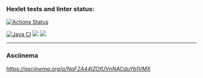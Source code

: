 ### Hexlet tests and linter status:
[![Actions Status](https://github.com/DariaTroitskaia/java-project-71/actions/workflows/hexlet-check.yml/badge.svg)](https://github.com/DariaTroitskaia/java-project-71/actions)

[![Java CI](https://github.com/DariaTroitskaia/java-project-71/actions/workflows/github-actions.yml/badge.svg)](https://github.com/DariaTroitskaia/java-project-71/actions)
<a href="https://codeclimate.com/github/DariaTroitskaia/java-project-71/maintainability"><img src="https://api.codeclimate.com/v1/badges/33056fc500b364b12ad8/maintainability" /></a>
<a href="https://codeclimate.com/github/DariaTroitskaia/java-project-71/test_coverage"><img src="https://api.codeclimate.com/v1/badges/33056fc500b364b12ad8/test_coverage" /></a>
<hr>

### Asciinema
<i>https://asciinema.org/a/NaF2A44IZOfUVnNACduYb1VMX</i>
